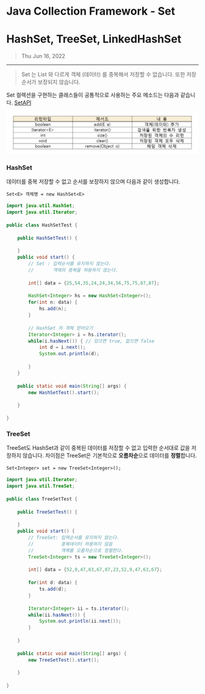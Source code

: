 # Java Collection Framework - Set

# HashSet, TreeSet, LinkedHashSet

> Thu Jun 16, 2022

---



> Set 는 List 와 다르게 객체 (데이터) 를 중복해서 저장할 수 없습니다. 또한 저장 순서가 보장되지 않습니다.



Set 컬렉션을 구현하는 클래스들이 공통적으로 사용하는 주요 메소드는 다음과 같습니다. [SetAPI](https://docs.oracle.com/javase/7/docs/api/)

![image-20220616152316740](java_collection_set.assets/image-20220616152316740.png)



### HashSet

데이터를 중복 저장할 수 없고 순서를 보장하지 않으며 다음과 같이 생성합니다.

`Set<E> 객체명 = new HashSet<E>`

```java
import java.util.HashSet;
import java.util.Iterator;

public class HashSetTest {

	public HashSetTest() {
		
	}
	public void start() {
		// Set : 입력순서를 유지하지 않는다. 
		//		 객체의 중복을 허용하지 않는다.
		
		int[] data = {25,54,35,24,24,34,56,75,75,87,87};
		
		HashSet<Integer> hs = new HashSet<Integer>();
		for(int n: data) {
			hs.add(n);
		}
		
		// HashSet 의 객체 얻어오기 
		Iterator<Integer> i = hs.iterator();
		while(i.hasNext()) { // 있으면 true, 없으면 false
			int d = i.next();
			System.out.println(d);
			
		}
	}

	public static void main(String[] args) {
		new HashSetTest().start();

	}

}
```



### TreeSet

TreeSet도 HashSet과 같이 중복된 데이터를 저장할 수 없고 입력한 순서대로 값을 저장하지 않습니다. 차이점은 TreeSet은 기본적으로 **오름차순**으로 데이터를 **정렬**합니다.

`Set<Integer> set = new TreeSet<Integer>();`

```java
import java.util.Iterator;
import java.util.TreeSet;

public class TreeSetTest {

	public TreeSetTest() {
		
	}
	public void start() {
		// TreeSet: 입력순서를 유지하지 않는다.
		//			중복데이터 허용하지 않음
		//			객체를 오름차순으로 정렬한다. 
		TreeSet<Integer> ts = new TreeSet<Integer>();
		
		int[] data = {52,9,47,63,67,87,23,52,9,47,63,67};
		
		for(int d: data) {
			ts.add(d);
		}
		
		Iterator<Integer> ii = ts.iterator();
		while(ii.hasNext()) {
			System.out.println(ii.next());
		}
		
	}

	public static void main(String[] args) {
		new TreeSetTest().start();

	}

}

```

